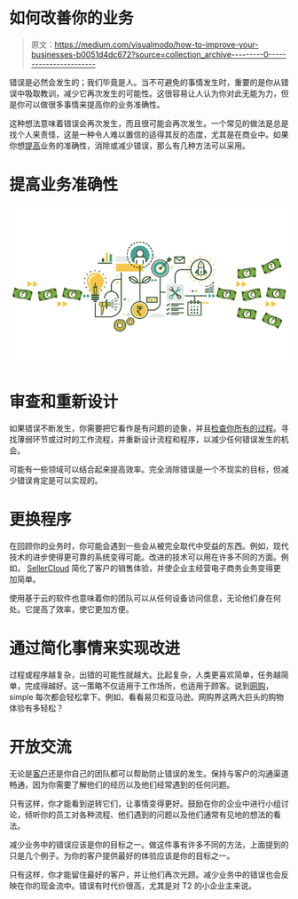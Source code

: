 # 如何改善你的业务

> 原文：<https://medium.com/visualmodo/how-to-improve-your-businesses-b0051d4dc672?source=collection_archive---------0----------------------->

错误是必然会发生的；我们毕竟是人。当不可避免的事情发生时，重要的是你从错误中吸取教训，减少它再次发生的可能性。这很容易让人认为你对此无能为力，但是你可以做很多事情来提高你的业务准确性。

这种想法意味着错误会再次发生，而且很可能会再次发生。一个常见的做法是总是找个人来责怪，这是一种令人难以置信的适得其反的态度，尤其是在商业中。如果你想[提高](https://visualmodo.com/)业务的准确性，消除或减少错误，那么有几种方法可以采用。

# 提高业务准确性

![](img/b90a3f113aff783262cd616a4e937fc0.png)

# 审查和重新设计

如果错误不断发生，你需要把它看作是有问题的迹象，并且[检查你所有的过程](https://bizfluent.com/how-7887467-conduct-business-process-review.html)。寻找薄弱环节或过时的工作流程，并重新设计流程和程序，以减少任何错误发生的机会。

可能有一些领域可以结合起来提高效率。完全消除错误是一个不现实的目标，但减少错误肯定是可以实现的。

# 更换程序

在回顾你的业务时，你可能会遇到一些会从被完全取代中受益的东西。例如，现代技术的进步使得更可靠的系统变得可能。改进的技术可以用在许多不同的方面。例如， [SellerCloud](https://www.sellercloud.com/integrations-d/ebay) 简化了客户的销售体验，并使企业主经营电子商务业务变得更加简单。

使用基于云的软件也意味着你的团队可以从任何设备访问信息，无论他们身在何处。它提高了效率，使它更加方便。

# 通过简化事情来实现改进

过程或程序越复杂，出错的可能性就越大。比起复杂，人类更喜欢简单，任务越简单，完成得越好。这一策略不仅适用于工作场所，也适用于顾客。说到[网购](https://www.ft.com/content/a8f5c780-f46d-11e7-a4c9-bbdefa4f210b)，simple 每次都会轻松拿下。例如，看看易贝和亚马逊。网购界这两大巨头的购物体验有多轻松？

# 开放交流

无论是[客户](https://visualmodo.com/wordpress-themes/)还是你自己的团队都可以帮助防止错误的发生。保持与客户的沟通渠道畅通，因为你需要了解他们的经历以及他们经常遇到的任何问题。

只有这样，你才能看到逆转它们，让事情变得更好。鼓励在你的企业中进行小组讨论，倾听你的员工对各种流程、他们遇到的问题以及他们通常有见地的想法的看法。

减少业务中的错误应该是你的目标之一。做这件事有许多不同的方法，上面提到的只是几个例子。为你的客户提供最好的体验应该是你的目标之一。

只有这样，你才能留住最好的客户，并让他们再次光顾。减少业务中的错误也会反映在你的现金流中。错误有时代价很高，尤其是对 T2 的小企业主来说。